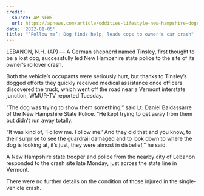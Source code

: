 ```yaml
---
credit:
  source: AP NEWS
  url: https://apnews.com/article/oddities-lifestyle-new-hampshire-dogs-f7b882ddd8138fcbdea96e42d931d21e
date: '2022-01-05'
title: "‘Follow me’: Dog finds help, leads cops to owner’s car crash"
---
```

LEBANON, N.H. (AP) — A German shepherd named Tinsley, first thought to be a lost dog, successfully led New Hampshire state police to the site of its owner’s rollover crash.

Both the vehicle’s occupants were seriously hurt, but thanks to Tinsley’s dogged efforts they quickly received medical assistance once officers discovered the truck, which went off the road near a Vermont interstate junction, WMUR-TV reported Tuesday.

“The dog was trying to show them something,” said Lt. Daniel Baldassarre of the New Hampshire State Police. “He kept trying to get away from them but didn’t run away totally.

“It was kind of, ‘Follow me. Follow me.’ And they did that and you know, to their surprise to see the guardrail damaged and to look down to where the dog is looking at, it’s just, they were almost in disbelief,” he said.

A New Hampshire state trooper and police from the nearby city of Lebanon responded to the crash site late Monday, just across the state line in Vermont.

There were no further details on the condition of those injured in the single-vehicle crash.

